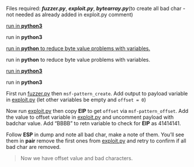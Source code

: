 Files required: ***fuzzer.py***, ***exploit.py***, ***bytearray.py***(to create all bad char - not needed as already added in exploit.py comment)

[run in **python3**](/fuzzer.py)

run in **python3**

[run in **python** to reduce byte value problems with variables.](/exploit.py)

run in **python** to reduce byte value problems with variables.

[run in **python3**](/badchar.py)

run in **python3**

First run [fuzzer.py](http://fuzzer.py) then `msf-pattern_create`. Add output to payload variable in [exploit.py](http://exploit.py) (let other variables be empty and `offset = 0`)

Now run [exploit.py](http://exploit.py) then copy **EIP** to get `offset` via `msf-pattern_offset`. Add the value to offset variable in [exploit.py](http://exploit.py) and uncomment payload with badchar value. Add “BBBB” to retn variable to check for **EIP** as 41414141.

Follow **ESP** in dump and note all bad char, make a note of them. You’ll see them in **pair** remove the first ones from [exploit.py](http://exploit.py) and retry to confirm if all bad char are removed.

> Now we have offset value and bad characters.
>
